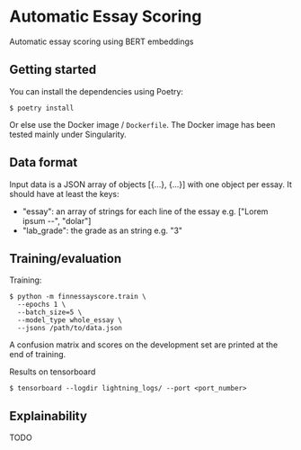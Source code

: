 # Automatic Essay Scoring

Automatic essay scoring using BERT embeddings

## Getting started

You can install the dependencies using Poetry:

    $ poetry install

Or else use the Docker image / `Dockerfile`. The Docker image has been tested
mainly under Singularity.

## Data format

Input data is a JSON array of objects [{...}, {...}] with one object per essay.
It should have at least the keys:

 * "essay": an array of strings for each line of the essay e.g. ["Lorem ipsum --", "dolar"]
 * "lab_grade": the grade as an string e.g. "3"

## Training/evaluation

Training:

    $ python -m finnessayscore.train \
      --epochs 1 \
      --batch_size=5 \
      --model_type whole_essay \
      --jsons /path/to/data.json

A confusion matrix and scores on the development set are printed at the end of
training.

Results on tensorboard

    $ tensorboard --logdir lightning_logs/ --port <port_number>


## Explainability

TODO
